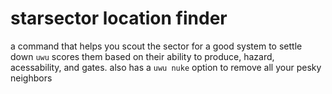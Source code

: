 # starsector location finder

a command that helps you scout the sector for a good system to settle down `uwu`
scores them based on their ability to produce, hazard, acessability, and gates.
also has a `uwu nuke` option to remove all your pesky neighbors
